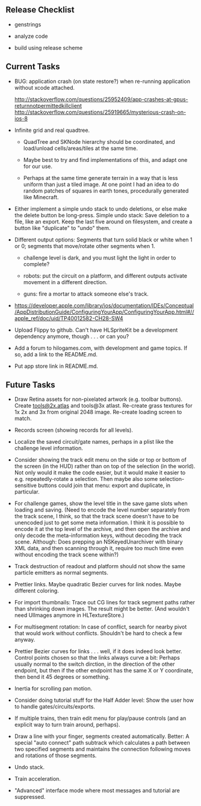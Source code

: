 
## Release Checklist

- genstrings

- analyze code

- build using release scheme


## Current Tasks

- BUG: application crash (on state restore?) when re-running
  application without xcode attached.

  http://stackoverflow.com/questions/25952409/app-crashes-at-gpus-returnnotpermittedkillclient
  http://stackoverflow.com/questions/25919665/mysterious-crash-on-ios-8

- Infinite grid and real quadtree.

    - QuadTree and SKNode hierarchy should be coordinated, and load/unload
      cells/areas/tiles at the same time.

    - Maybe best to try and find implementations of this, and adapt
      one for our use.

    - Perhaps at the same time generate terrain in a way that is less
      uniform than just a tiled image.  At one point I had an idea to
      do random patches of squares in earth tones, procedurally
      generated like Minecraft.

- Either implement a simple undo stack to undo deletions, or else make
  the delete button be long-press.  Simple undo stack: Save deletion to
  a file, like an export.  Keep the last five around on filesystem,
  and create a button like "duplicate" to "undo" them.

- Different output options: Segments that turn solid black or white
  when 1 or 0; segments that move/rotate other segments when 1.

    - challenge level is dark, and you must light the light in
      order to complete?

    - robots: put the circuit on a platform, and different outputs
      activate movement in a different direction.

    - guns: fire a mortar to attack someone else's track.

- https://developer.apple.com/library/ios/documentation/IDEs/Conceptual/AppDistributionGuide/ConfiguringYourApp/ConfiguringYourApp.html#//apple_ref/doc/uid/TP40012582-CH28-SW4

- Upload Flippy to github.  Can't have HLSpriteKit be a development
  dependency anymore, though . . . or can you?

- Add a forum to hilogames.com, with development and game topics.  If
  so, add a link to the README.md.

- Put app store link in README.md.


## Future Tasks

- Draw Retina assets for non-pixelated artwork (e.g. toolbar buttons).
  Create tools@2x.atlas and tools@3x atlast.
  Re-create grass textures for 1x 2x and 3x from original 2048 image.
  Re-create loading screen to match.

- Records screen (showing records for all levels).

- Localize the saved circuit/gate names, perhaps in a plist like the
  challenge level information.

- Consider showing the track edit menu on the side or top or bottom of
  the screen (in the HUD) rather than on top of the selection (in the
  world).  Not only would it make the code easier, but it would make
  it easier to e.g. repeatedly-rotate a selection.  Then maybe also
  some selection-sensitive buttons could join that menu: export and
  duplicate, in particular.

- For challenge games, show the level title in the save game slots
  when loading and saving.  (Need to encode the level number
  separately from the track scene, I think, so that the track scene
  doesn't have to be unencoded just to get some meta information.  I
  think it is possible to encode it at the top level of the archive,
  and then open the archive and only decode the meta-information keys,
  without decoding the track scene.  Although: Does prepping an
  NSKeyedUnarchiver with binary XML data, and then scanning through
  it, require too much time even without encoding the track scene
  within?)

- Track destruction of readout and platform should not show the
  same particle emitters as normal segments.

- Prettier links.  Maybe quadratic Bezier curves for link nodes.
  Maybe different coloring.

- For import thumbnails: Trace out CG lines for track segment paths
  rather than shrinking down images.  The result might be better.
  (And wouldn't need UIImages anymore in HLTextureStore.)

- For multisegment rotation: In case of conflict, search for nearby
  pivot that would work without conflicts.  Shouldn't be hard to check
  a few anyway.

- Prettier Bezier curves for links . . . well, if it does indeed look
  better.  Control points chosen so that the links always curve a bit:
  Perhaps usually normal to the switch dirction, in the direction of
  the other endpoint, but then if the other endpoint has the same X or
  Y coordinate, then bend it 45 degrees or something.

- Inertia for scrolling pan motion.

- Consider doing tutorial stuff for the Half Adder level: Show the
  user how to handle gates/circuits/exports.

- If multiple trains, then train edit menu for play/pause controls
  (and an explicit way to turn train around, perhaps).

- Draw a line with your finger, segments created automatically.
  Better: A special "auto connect" path subtrack which calculates a
  path between two specified segments and maintains the connection
  following moves and rotations of those segments.

- Undo stack.

- Train acceleration.

- "Advanced" interface mode where most messages and tutorial are
  suppressed.

